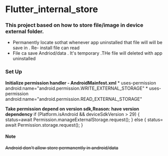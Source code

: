 # Flutter_internal_store

### This project based on how to store file/image in device external folder.
 * Permanently locate sothat whenever app uninstalled that file will will be save in . Re- install file can read
 * File ca save Andriod/data . It's temporary .THe file will deleted with app uninstalled

### Set Up
  **Initialize permission handler - AndroidMainfest.xml**
    * uses-permission android:name="android.permission.WRITE_EXTERNAL_STORAGE"
    * uses-permission android:name="android.permission.READ_EXTERNAL_STORAGE"
    
  **Take permission depend on version sdk,Reason: have version dependency**
   if (Platform.isAndroid &&  deviceSdkVersion > 29) {
      status=await Permission.manageExternalStorage.request();
    } else {
     status= await Permission.storage.request();
    }

#### Note
~~Android don't allow store permanently in android/data~~
